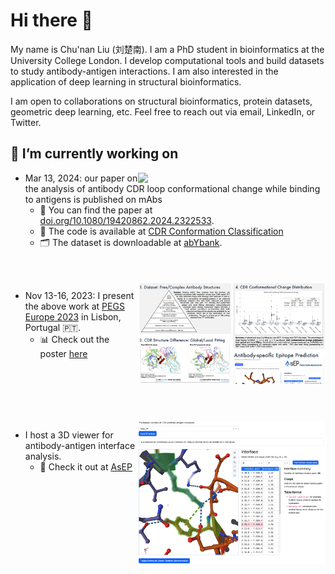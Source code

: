# Hi there 👋

My name is Chu'nan Liu (刘楚南). I am a PhD student in bioinformatics at the University College London. I develop computational tools and build datasets to study antibody-antigen interactions. I am also interested in the application of deep learning in structural bioinformatics.

I am open to collaborations on structural bioinformatics, protein datasets, geometric deep learning, etc. Feel free to reach out via email, LinkedIn, or Twitter.

## 🔭 I’m currently working on

<img src=figures/1ikf_0P.0.gif width=300 align="right">

- Mar 13, 2024: our paper on the analysis of antibody CDR loop conformational change while binding to antigens is published on mAbs
  - :page_with_curl: You can find the paper at [doi.org/10.1080/19420862.2024.2322533](https://doi.org/10.1080/19420862.2024.2322533).
  - :robot: The code is available at [CDR Conformation Classification](https://github.com/biochunan/CDRConformationClassification)
  - :card_index_dividers: The dataset is downloadable at [abYbank](http://www.abybank.org/abdb/snapshots/abdb_20220926.zip).

<br>
<br>

<a href="https://www.linkedin.com/in/chunan-liu/details/projects/2107632729/multiple-media-viewer/?profileId=ACoAABaw1BIBZk-sKWMSz3hQLeUvJeAlW1DEBSU&treasuryMediaId=1713652376972">
    <img src=figures/poster.png width=300 align="right">
</a>

- Nov 13-16, 2023: I present the above work at [PEGS Europe 2023](https://www.pegsummiteurope.com/) in Lisbon, Portugal :portugal:.
  - 📊 Check out the poster [here](https://www.linkedin.com/in/chunan-liu/details/projects/2107632729/multiple-media-viewer/?profileId=ACoAABaw1BIBZk-sKWMSz3hQLeUvJeAlW1DEBSU&treasuryMediaId=1713652376972)

<br>
<br>
<br>
<br>
<br>

<a href="https://walle.abycloud.net">
    <img src=figures/viewer.png width=300 align="right">
</a>

- I host a 3D viewer for antibody-antigen interface analysis.
  - :eyes: Check it out at [AsEP](https://walle.abycloud.net)
